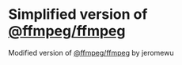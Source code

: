 # Simplified version of [@ffmpeg/ffmpeg](https://github.com/ffmpegwasm/ffmpeg.wasm)

Modified version of [@ffmpeg/ffmpeg](https://github.com/ffmpegwasm/ffmpeg.wasm) by jeromewu